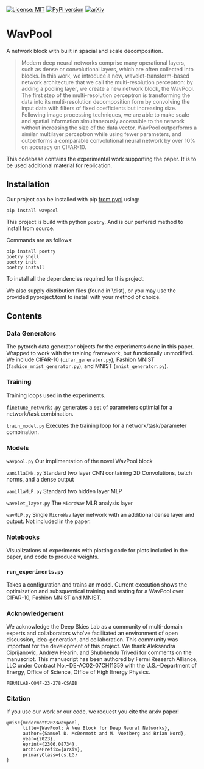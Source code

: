 

[![License: MIT](https://img.shields.io/badge/License-MIT-yellow.svg)](https://opensource.org/licenses/MIT)
[![PyPI version](https://img.shields.io/pypi/v/wavpool)](https://pypi.org/project/wavpool/)
[![arXiv](https://img.shields.io/badge/arXiv-2306.08734-b31b1b.svg)](https://arxiv.org/abs/2306.08734)

# WavPool

A network block with built in spacial and scale decomposition.


>    Modern deep neural networks comprise many operational layers, such as dense or convolutional layers, which are often collected into blocks. In this work, we introduce a new, wavelet-transform-based network architecture that we call the multi-resolution perceptron: by adding a pooling layer, we create a new network block, the WavPool. The first step of the multi-resolution perceptron is transforming the data into its multi-resolution decomposition form by convolving the input data with filters of fixed coefficients but increasing size. Following image processing techniques, we are able to make scale and spatial information simultaneously accessible to the network without increasing the size of the data vector. WavPool outperforms a similar multilayer perceptron while using fewer parameters, and outperforms a comparable convolutional neural network by over 10% on accuracy on CIFAR-10.


This codebase contains the experimental work supporting the paper. It is to be used additional material for replication.

## Installation

Our project can be installed with pip [from pypi](https://pypi.org/project/wavpool/) using:

```
pip install wavpool
```

This project is build with python `poetry`. And is our perfered method to install from source.

Commands are as follows:

```
pip install poetry
poetry shell
poetry init
poetry install
```

To install all the dependencies required for this project.


We also supply distribution files (found in \dist), or you may use the provided pyproject.toml to install with your method of choice.

## Contents

### Data Generators
The pytorch data generator objects for the experiments done in this paper.
Wrapped to work with the training framework, but functionally unmodified.
We include CIFAR-10 (`cifar_generator.py`), Fashion MNIST (`fashion_mnist_generator.py`), and MNIST (`mnist_generator.py`).

### Training
Training loops used in the experiments.

`finetune_networks.py` generates a set of parameters optimial for a network/task combination.

`train_model.py` Executes the training loop for a network/task/parameter combination.

### Models

`wavpool.py` Our implimentation of the novel WavPool block

`vanillaCNN.py` Standard two layer CNN containing 2D Convolutions, batch norms, and a dense output

`vanillaMLP.py` Standard two hidden layer MLP

`wavelet_layer.py` The `MicroWav` MLR analysis layer

`wavMLP.py` Single `MicroWav` layer network with an additional dense layer and output. Not included in the paper.


### Notebooks

Visualizations of experiments with plotting code for plots included in the paper, and code to produce weights.

### `run_experiments.py`

Takes a configuration and trains an model.
Current execution shows the optimization and subsquentical training and testing for a WavPool over CIFAR-10, Fashion MNIST and MNIST.

### Acknowledgement

We acknowledge the Deep Skies Lab as a community of multi-domain experts and collaborators who've facilitated an environment of open discussion, idea-generation, and collaboration. This community was important for the development of this project.
We thank Aleksandra Ciprijanovic, Andrew Hearin, and Shubhendu Trivedi for comments on the manuscript.
This manuscript has been authored by Fermi Research Alliance, LLC under Contract No.~DE-AC02-07CH11359 with the U.S.~Department of Energy, Office of Science, Office of High Energy Physics.


`FERMILAB-CONF-23-278-CSAID`

### Citation
If you use our work or our code, we request you cite the arxiv paper! 

```
@misc{mcdermott2023wavpool,
      title={WavPool: A New Block for Deep Neural Networks}, 
      author={Samuel D. McDermott and M. Voetberg and Brian Nord},
      year={2023},
      eprint={2306.08734},
      archivePrefix={arXiv},
      primaryClass={cs.LG}
}
```
